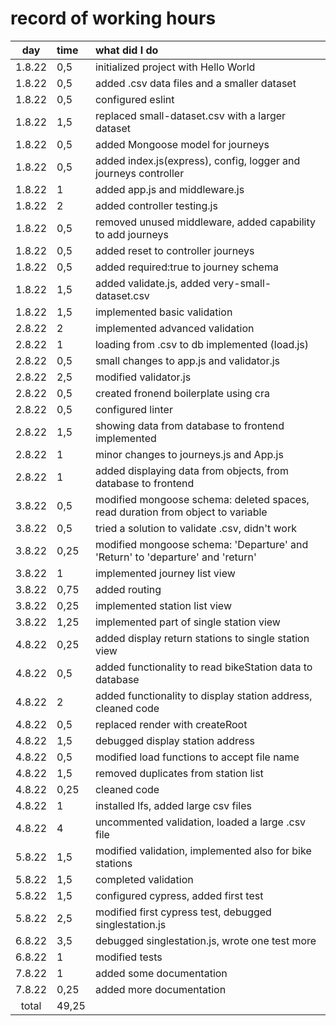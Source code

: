 # record of working hours

| day   | time | what did I do|
| :----:|:-----| :-----|
| 1.8.22|   0,5| initialized project with Hello World|
| 1.8.22|   0,5| added .csv data files and a smaller dataset|
| 1.8.22|   0,5| configured eslint|
| 1.8.22|   1,5| replaced small-dataset.csv with a larger dataset|
| 1.8.22|   0,5| added Mongoose model for journeys|
| 1.8.22|   0,5| added index.js(express), config, logger and journeys controller|
| 1.8.22|     1| added app.js and middleware.js|
| 1.8.22|     2| added controller testing.js|
| 1.8.22| 	0,5| removed unused middleware, added capability to add journeys |
| 1.8.22|   0,5| added reset to controller journeys|
| 1.8.22|   0,5| added required:true to journey schema|
| 1.8.22| 	1,5| added validate.js, added very-small-dataset.csv|
| 1.8.22|   1,5| implemented basic validation  |
| 2.8.22| 	  2| implemented advanced validation|
| 2.8.22|     1| loading from .csv to db implemented (load.js)|
| 2.8.22|   0,5| small changes to app.js and validator.js|
| 2.8.22|	2,5| modified validator.js|
| 2.8.22|   0,5| created fronend boilerplate using cra|
| 2.8.22|   0,5| configured linter|
| 2.8.22|   1,5| showing data from database to frontend implemented|
| 2.8.22|     1| minor changes to journeys.js and App.js|
| 2.8.22|     1| added displaying data from objects, from database to frontend|
| 3.8.22|   0,5| modified mongoose schema: deleted spaces, read duration from object to variable|
| 3.8.22|	0,5| tried a solution to validate .csv, didn't work|
| 3.8.22|  0,25| modified mongoose schema: 'Departure' and 'Return' to 'departure' and 'return'|
| 3.8.22|	  1| implemented journey list view|
| 3.8.22|  0,75| added routing|
| 3.8.22|  0,25| implemented station list view|
| 3.8.22|  1,25| implemented part of single station view|
| 4.8.22|  0,25| added display return stations to single station view|
| 4.8.22|  0,5 | added functionality to read bikeStation data to database|
| 4.8.22|     2| added functionality to display station address, cleaned code|
| 4.8.22|   0,5| replaced render with createRoot|
| 4.8.22|   1,5| debugged display station address|
| 4.8.22|	0,5| modified load functions to accept file name|
| 4.8.22|   1,5| removed duplicates from station list|
| 4.8.22|  0,25| cleaned code|
| 4.8.22|     1| installed lfs, added large csv files|
| 4.8.22|     4| uncommented validation, loaded a large .csv file|
| 5.8.22|   1,5| modified validation, implemented also for bike stations|
| 5.8.22|   1,5| completed validation|
| 5.8.22|   1,5| configured cypress, added first test|
| 5.8.22|   2,5| modified first cypress test, debugged singlestation.js|
| 6.8.22|   3,5| debugged singlestation.js, wrote one test more|
| 6.8.22|     1| modified tests|
| 7.8.22|     1| added some documentation|
| 7.8.22|  0,25| added more documentation|
| total | 49,25| | 